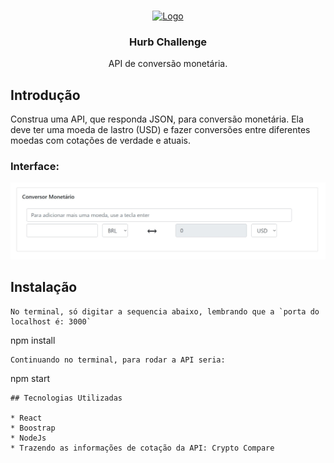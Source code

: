 <!-- PROJECT LOGO -->
<br />
<p align="center">
  <a href="https://github.com/othneildrew/Best-README-Template">
    <img src="https://media.licdn.com/dms/image/C4D0BAQFJf1oxVfKUeA/company-logo_200_200/0?e=2159024400&v=beta&t=4xxktqSMCbDpFz7nJJU7pSAPYmPYDcyO6hl2JpO_jLo" alt="Logo" width="80" height="80">
  </a>

  <h3 align="center">Hurb Challenge</h3>

  <p align="center">
    API de conversão monetária.
    <br />
  </p>
</p>

## Introdução 
Construa uma API, que responda JSON, para conversão monetária. Ela deve ter uma moeda de lastro (USD) e fazer conversões entre diferentes moedas com cotações de verdade e atuais.

### Interface:
![Screenshot](imagem1.jpg)

## Instalação

```
No terminal, só digitar a sequencia abaixo, lembrando que a `porta do localhost é: 3000`
```
npm install
```
Continuando no terminal, para rodar a API seria:
```
npm start
```
## Tecnologias Utilizadas 

* React
* Boostrap 
* NodeJs
* Trazendo as informações de cotação da API: Crypto Compare